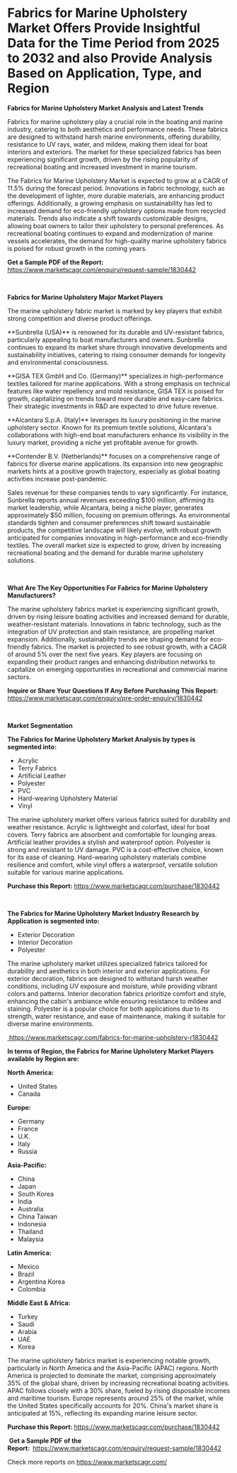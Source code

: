 <p><h1>Fabrics for Marine Upholstery Market Offers Provide Insightful Data for the Time Period from 2025 to 2032 and also Provide Analysis Based on Application, Type, and Region</h1></p><p><strong>Fabrics for Marine Upholstery Market Analysis and Latest Trends</strong></p>
<p><p>Fabrics for marine upholstery play a crucial role in the boating and marine industry, catering to both aesthetics and performance needs. These fabrics are designed to withstand harsh marine environments, offering durability, resistance to UV rays, water, and mildew, making them ideal for boat interiors and exteriors. The market for these specialized fabrics has been experiencing significant growth, driven by the rising popularity of recreational boating and increased investment in marine tourism.</p><p>The Fabrics for Marine Upholstery Market is expected to grow at a CAGR of 11.5% during the forecast period. Innovations in fabric technology, such as the development of lighter, more durable materials, are enhancing product offerings. Additionally, a growing emphasis on sustainability has led to increased demand for eco-friendly upholstery options made from recycled materials. Trends also indicate a shift towards customizable designs, allowing boat owners to tailor their upholstery to personal preferences. As recreational boating continues to expand and modernization of marine vessels accelerates, the demand for high-quality marine upholstery fabrics is poised for robust growth in the coming years.</p></p>
<p><strong>Get a Sample PDF of the Report:&nbsp;</strong> <a href="https://www.marketscagr.com/enquiry/request-sample/1830442?utm_campaign=3368&utm_medium=2&utm_source=Github&utm_content=ia&utm_term=03042025&utm_id=fabrics-for-marine-upholstery">https://www.marketscagr.com/enquiry/request-sample/1830442</a></p>
<p>&nbsp;</p>
<p><strong>Fabrics for Marine Upholstery Major Market Players</strong></p>
<p><p>The marine upholstery fabric market is marked by key players that exhibit strong competition and diverse product offerings. </p><p>**Sunbrella (USA)** is renowned for its durable and UV-resistant fabrics, particularly appealing to boat manufacturers and owners. Sunbrella continues to expand its market share through innovative developments and sustainability initiatives, catering to rising consumer demands for longevity and environmental consciousness.</p><p>**GISA TEX GmbH and Co. (Germany)** specializes in high-performance textiles tailored for marine applications. With a strong emphasis on technical features like water repellency and mold resistance, GISA TEX is poised for growth, capitalizing on trends toward more durable and easy-care fabrics. Their strategic investments in R&D are expected to drive future revenue.</p><p>**Alcantara S.p.A. (Italy)** leverages its luxury positioning in the marine upholstery sector. Known for its premium textile solutions, Alcantara's collaborations with high-end boat manufacturers enhance its visibility in the luxury market, providing a niche yet profitable avenue for growth.</p><p>**Contender B.V. (Netherlands)** focuses on a comprehensive range of fabrics for diverse marine applications. Its expansion into new geographic markets hints at a positive growth trajectory, especially as global boating activities increase post-pandemic.</p><p>Sales revenue for these companies tends to vary significantly. For instance, Sunbrella reports annual revenues exceeding $100 million, affirming its market leadership, while Alcantara, being a niche player, generates approximately $50 million, focusing on premium offerings. As environmental standards tighten and consumer preferences shift toward sustainable products, the competitive landscape will likely evolve, with robust growth anticipated for companies innovating in high-performance and eco-friendly textiles. The overall market size is expected to grow, driven by increasing recreational boating and the demand for durable marine upholstery solutions.</p></p>
<p>&nbsp;</p>
<p><strong>What Are The Key Opportunities For Fabrics for Marine Upholstery Manufacturers?</strong></p>
<p><p>The marine upholstery fabrics market is experiencing significant growth, driven by rising leisure boating activities and increased demand for durable, weather-resistant materials. Innovations in fabric technology, such as the integration of UV protection and stain resistance, are propelling market expansion. Additionally, sustainability trends are shaping demand for eco-friendly fabrics. The market is projected to see robust growth, with a CAGR of around 5% over the next five years. Key players are focusing on expanding their product ranges and enhancing distribution networks to capitalize on emerging opportunities in recreational and commercial marine sectors.</p></p>
<p><strong>Inquire or Share Your Questions If Any Before Purchasing This Report:</strong> <a href="https://www.marketscagr.com/enquiry/pre-order-enquiry/1830442?utm_campaign=3368&utm_medium=2&utm_source=Github&utm_content=ia&utm_term=03042025&utm_id=fabrics-for-marine-upholstery">https://www.marketscagr.com/enquiry/pre-order-enquiry/1830442</a></p>
<p>&nbsp;</p>
<p><strong>Market Segmentation</strong></p>
<p><strong>The Fabrics for Marine Upholstery Market Analysis by types is segmented into:</strong></p>
<p><ul><li>Acrylic</li><li>Terry Fabrics</li><li>Artificial Leather</li><li>Polyester</li><li>PVC</li><li>Hard-wearing Upholstery Material</li><li>Vinyl</li></ul></p>
<p><p>The marine upholstery market offers various fabrics suited for durability and weather resistance. Acrylic is lightweight and colorfast, ideal for boat covers. Terry fabrics are absorbent and comfortable for lounging areas. Artificial leather provides a stylish and waterproof option. Polyester is strong and resistant to UV damage. PVC is a cost-effective choice, known for its ease of cleaning. Hard-wearing upholstery materials combine resilience and comfort, while vinyl offers a waterproof, versatile solution suitable for various marine applications.</p></p>
<p><strong>Purchase this Report:&nbsp;</strong><a href="https://www.marketscagr.com/purchase/1830442?utm_campaign=3368&utm_medium=2&utm_source=Github&utm_content=ia&utm_term=03042025&utm_id=fabrics-for-marine-upholstery">https://www.marketscagr.com/purchase/1830442</a></p>
<p>&nbsp;</p>
<p><strong>The Fabrics for Marine Upholstery Market Industry Research by Application is segmented into:</strong></p>
<p><ul><li>Exterior Decoration</li><li>Interior Decoration</li><li>Polyester</li></ul></p>
<p><p>The marine upholstery market utilizes specialized fabrics tailored for durability and aesthetics in both interior and exterior applications. For exterior decoration, fabrics are designed to withstand harsh weather conditions, including UV exposure and moisture, while providing vibrant colors and patterns. Interior decoration fabrics prioritize comfort and style, enhancing the cabin's ambiance while ensuring resistance to mildew and staining. Polyester is a popular choice for both applications due to its strength, water resistance, and ease of maintenance, making it suitable for diverse marine environments.</p></p>
<p><a href="https://www.marketscagr.com/fabrics-for-marine-upholstery-r1830442?utm_campaign=3368&utm_medium=2&utm_source=Github&utm_content=ia&utm_term=03042025&utm_id=fabrics-for-marine-upholstery">&nbsp;https://www.marketscagr.com/fabrics-for-marine-upholstery-r1830442</a></p>
<p><strong>In terms of Region, the Fabrics for Marine Upholstery Market Players available by Region are:</strong></p>
<p>
    <p> <strong> North America: </strong>
        <ul>
            <li>United States</li>
            <li>Canada</li>
        </ul>
        </p> 
    <p> <strong> Europe: </strong>
        <ul>
            <li>Germany</li>
            <li>France</li>
            <li>U.K.</li>
            <li>Italy</li>
            <li>Russia</li>
        </ul>
        </p> 
    <p> <strong> Asia-Pacific: </strong>
        <ul>
            <li>China</li>
            <li>Japan</li>
            <li>South Korea</li>
            <li>India</li>
            <li>Australia</li>
            <li>China Taiwan</li>
            <li>Indonesia</li>
            <li>Thailand</li>
            <li>Malaysia</li>
        </ul>
        </p> 
    <p> <strong> Latin America: </strong>
        <ul>
            <li>Mexico</li>
            <li>Brazil</li>
            <li>Argentina Korea</li>
            <li>Colombia</li>
        </ul>
        </p> 
    <p> <strong> Middle East & Africa: </strong>
        <ul>
            <li>Turkey</li>
            <li>Saudi</li>
            <li>Arabia</li>
            <li>UAE</li>
            <li>Korea</li>
        </ul>
    </p>
    </p>
<p><p>The marine upholstery fabrics market is experiencing notable growth, particularly in North America and the Asia-Pacific (APAC) regions. North America is projected to dominate the market, comprising approximately 35% of the global share, driven by increasing recreational boating activities. APAC follows closely with a 30% share, fueled by rising disposable incomes and maritime tourism. Europe represents around 25% of the market, while the United States specifically accounts for 20%. China's market share is anticipated at 15%, reflecting its expanding marine leisure sector.</p></p>
<p><strong>Purchase this Report: </strong><a href="https://www.marketscagr.com/purchase/1830442?utm_campaign=3368&utm_medium=2&utm_source=Github&utm_content=ia&utm_term=03042025&utm_id=fabrics-for-marine-upholstery">https://www.marketscagr.com/purchase/1830442</a></p>
<p>&nbsp;<strong>Get a Sample PDF of the Report:&nbsp;&nbsp;</strong><a href="https://www.marketscagr.com/enquiry/request-sample/1830442?utm_campaign=3368&utm_medium=2&utm_source=Github&utm_content=ia&utm_term=03042025&utm_id=fabrics-for-marine-upholstery">https://www.marketscagr.com/enquiry/request-sample/1830442</a></p>
<p><strong></strong></p>
<p>Check more reports on <a href="https://www.marketscagr.com/?utm_campaign=3368&utm_medium=2&utm_source=Github&utm_content=ia&utm_term=03042025&utm_id=fabrics-for-marine-upholstery">https://www.marketscagr.com/</a></p>